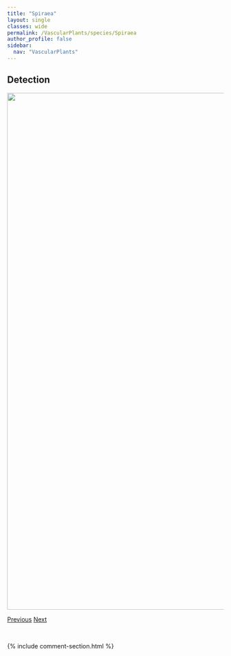 ```yaml
---
title: "Spiraea"
layout: single
classes: wide
permalink: /VascularPlants/species/Spiraea
author_profile: false
sidebar:
  nav: "VascularPlants"
---
```


<h2>Detection</h2>

<a href="https://drive.google.com/uc?export=view&id=1EPgzqwU0cFnGewlUT2f40RhAqMxgG3O4">
<img src="https://drive.google.com/uc?export=view&id=1EPgzqwU0cFnGewlUT2f40RhAqMxgG3O4" height = "1200" width = "800">
</a>


<a href="/DevelopmentWebsite/VascularPlants/species/SpinulumAnnotinum" class="pagination--pager" title="Stiff Club Moss">Previous</a> <a href="/DevelopmentWebsite/VascularPlants/species/SpiraeaAlba" class="pagination--pager" title="Spiraea alba">Next</a>

<p>&nbsp;</p>

{% include comment-section.html %}
